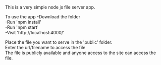 This is a very simple node js file server app.

To use the app
-Download the folder   
-Run 'npm install'  
-Run 'npm start'  
-Visit 'http://localhost:4000/'  


Place the file you want to serve in the 'public' folder.  
Enter the url/filename to access the file  
The file is publicly available and anyone access to the site can access the file.
